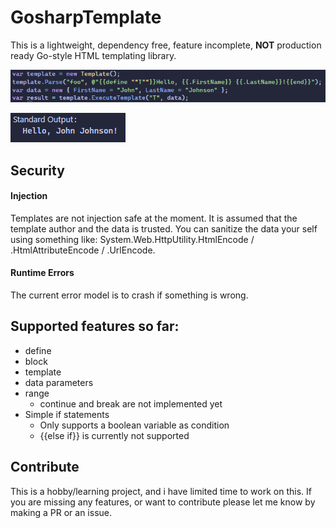 # GosharpTemplate
This is a lightweight, dependency free, feature incomplete, **NOT** production ready Go-style HTML templating library.

![Example 1](https://github.com/simonl91/GosharpTemplate/blob/main/img/usage_example.png?raw=true)

![Result 1](https://github.com/simonl91/GosharpTemplate/blob/main/img/usage_example_result.png?raw=true)

## Security
#### Injection
Templates are not injection safe at the moment.
It is assumed that the template author and the data is trusted.
You can sanitize the data your self using something like:
System.Web.HttpUtility.HtmlEncode / .HtmlAttributeEncode / .UrlEncode.

#### Runtime Errors
The current error model is to crash if something is wrong.

## Supported features so far:
- define
- block
- template
- data parameters
- range
    - continue and break are not implemented yet
- Simple if statements 
    - Only supports a boolean variable as condition
    - {{else if}} is currently not supported

## Contribute
This is a hobby/learning project, and i have limited time to work on this.
If you are missing any features, or want to contribute please let me know by making a PR or an issue.
